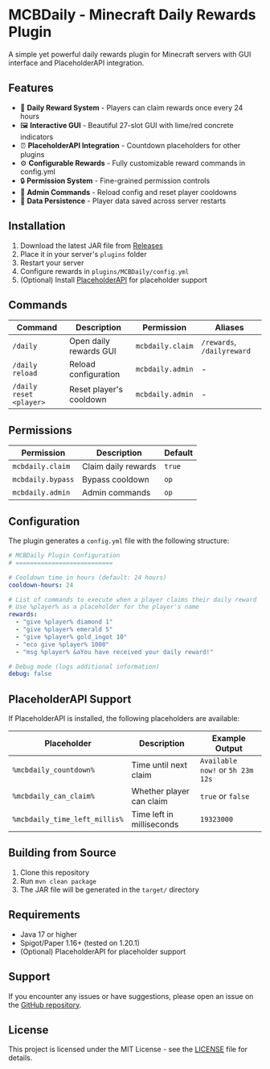 # MCBDaily - Minecraft Daily Rewards Plugin

A simple yet powerful daily rewards plugin for Minecraft servers with GUI interface and PlaceholderAPI integration.

## Features

- 🎁 **Daily Reward System** - Players can claim rewards once every 24 hours
- 🖼️ **Interactive GUI** - Beautiful 27-slot GUI with lime/red concrete indicators
- ⏰ **PlaceholderAPI Integration** - Countdown placeholders for other plugins
- ⚙️ **Configurable Rewards** - Fully customizable reward commands in config.yml
- 🔒 **Permission System** - Fine-grained permission controls
- 👑 **Admin Commands** - Reload config and reset player cooldowns
- 💾 **Data Persistence** - Player data saved across server restarts

## Installation

1. Download the latest JAR file from [Releases](../../releases)
2. Place it in your server's `plugins` folder
3. Restart your server
4. Configure rewards in `plugins/MCBDaily/config.yml`
5. (Optional) Install [PlaceholderAPI](https://www.spigotmc.org/resources/placeholderapi.6245/) for placeholder support

## Commands

| Command | Description | Permission | Aliases |
|---------|-------------|------------|---------|
| `/daily` | Open daily rewards GUI | `mcbdaily.claim` | `/rewards`, `/dailyreward` |
| `/daily reload` | Reload configuration | `mcbdaily.admin` | - |
| `/daily reset <player>` | Reset player's cooldown | `mcbdaily.admin` | - |

## Permissions

| Permission | Description | Default |
|------------|-------------|---------|
| `mcbdaily.claim` | Claim daily rewards | `true` |
| `mcbdaily.bypass` | Bypass cooldown | `op` |
| `mcbdaily.admin` | Admin commands | `op` |

## Configuration

The plugin generates a `config.yml` file with the following structure:

```yaml
# MCBDaily Plugin Configuration
# ===========================

# Cooldown time in hours (default: 24 hours)
cooldown-hours: 24

# List of commands to execute when a player claims their daily reward
# Use %player% as a placeholder for the player's name
rewards:
  - "give %player% diamond 1"
  - "give %player% emerald 5"
  - "give %player% gold_ingot 10"
  - "eco give %player% 1000"
  - "msg %player% &aYou have received your daily reward!"

# Debug mode (logs additional information)
debug: false
```

## PlaceholderAPI Support

If PlaceholderAPI is installed, the following placeholders are available:

| Placeholder | Description | Example Output |
|-------------|-------------|----------------|
| `%mcbdaily_countdown%` | Time until next claim | `Available now!` or `5h 23m 12s` |
| `%mcbdaily_can_claim%` | Whether player can claim | `true` or `false` |
| `%mcbdaily_time_left_millis%` | Time left in milliseconds | `19323000` |

## Building from Source

1. Clone this repository
2. Run `mvn clean package`
3. The JAR file will be generated in the `target/` directory

## Requirements

- Java 17 or higher
- Spigot/Paper 1.16+ (tested on 1.20.1)
- (Optional) PlaceholderAPI for placeholder support

## Support

If you encounter any issues or have suggestions, please open an issue on the [GitHub repository](../../issues).

## License

This project is licensed under the MIT License - see the [LICENSE](LICENSE) file for details. 